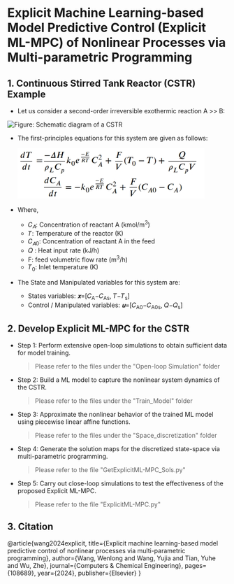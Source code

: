 # Explicit Machine Learning-based Model Predictive Control (Explicit ML-MPC) of Nonlinear Processes via Multi-parametric Programming
## 1. Continuous Stirred Tank Reactor (CSTR) Example

- Let us consider a second-order irreversible exothermic reaction A >> B:


<img src="https://github.com/Keerthana-Vellayappan/Demonstration-of-Physics-Informed-Machine-Learning-Model/assets/160836399/c1337cf1-eb78-47d7-b95b-1ce399d0ad10" alt = " Figure: Schematic diagram of a CSTR" width="250" height="250">


- The first-principles equations for this system are given as follows:


     [<img src="assets/FP CSTR.jpg">](https://github.com/Wenlong-Codes/ExplicitML-MPC/)


- Where,

   - 𝐶<sub>𝐴</sub>: Concentration of reactant A (kmol/m<sup>3</sup>)
   - 𝑇: Temperature of the reactor (K)
   - 𝐶<sub>𝐴0</sub>: Concentration of reactant A in the feed
   - 𝑄 :  Heat input rate (kJ/h)
   - F: feed volumetric flow rate (m<sup>3</sup>/h)
   - 𝑇<sub>0</sub>: Inlet temperature (K)

- The State and Manipulated variables for this system are:

    - States variables: _𝐱_=[𝐶<sub>A</sub>−𝐶<sub>As</sub>, 𝑇−𝑇<sub>s</sub>]
    - Control / Manipulated variables: _𝐮_=[𝐶<sub>A0</sub>−𝐶<sub>A0s</sub>, 𝑄−𝑄<sub>s</sub>]

## 2. Develop Explicit ML-MPC for the CSTR

- Step 1: Perform extensive open-loop simulations to obtain sufficient data for model training.
     > Please refer to the files under the "Open-loop Simulation" folder
- Step 2: Build a ML model to capture the nonlinear system dynamics of the CSTR.
     > Please refer to the files under the "Train_Model" folder
- Step 3: Approximate the nonlinear behavior of the trained ML model using piecewise linear affine functions.
     > Please refer to the files under the "Space_discretization" folder
- Step 4: Generate the solution maps for the discretized state-space via multi-parametric programming.
     > Please refer to the file "GetExplicitML-MPC_Sols.py"
- Step 5: Carry out close-loop simulations to test the effectiveness of the proposed Explicit ML-MPC.
     > Please refer to the file "ExplicitML-MPC.py"
  
## 3. Citation
@article{wang2024explicit,
  title={Explicit machine learning-based model predictive control of nonlinear processes via multi-parametric programming},
  author={Wang, Wenlong and Wang, Yujia and Tian, Yuhe and Wu, Zhe},
  journal={Computers \& Chemical Engineering},
  pages={108689},
  year={2024},
  publisher={Elsevier}
}
